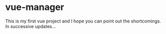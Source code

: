 # vue-manager
This is my first vue project and I hope you can point out the shortcomings. In successive updates...
